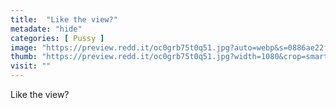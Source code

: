 ```yaml
---
title:  "Like the view?"
metadate: "hide"
categories: [ Pussy ]
image: "https://preview.redd.it/oc0grb75t0q51.jpg?auto=webp&s=0886ae22f91ada27464b968037d22e3a8f754419"
thumb: "https://preview.redd.it/oc0grb75t0q51.jpg?width=1080&crop=smart&auto=webp&s=83ecf95068173b32892f021a9a84b8dad28225b4"
visit: ""
---
```

Like the view?

